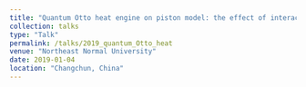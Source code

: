 ```yaml
---
title: "Quantum Otto heat engine on piston model: the effect of interaction and finite time"
collection: talks
type: "Talk"
permalink: /talks/2019_quantum_Otto_heat
venue: "Northeast Normal University"
date: 2019-01-04
location: "Changchun, China"
---
```

